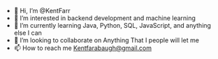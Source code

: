 - 👋 Hi, I’m @KentFarr
- 👀 I’m interested in backend development and machine learning
- 🌱 I’m currently learning Java, Python, SQL, JavaScript, and anything else I can 
- 💞️ I’m looking to collaborate on Anything That I people will let me
- 📫 How to reach me Kentfarabaugh@gmail.com

<!---
KentFarr/KentFarr is a ✨ special ✨ repository because its `README.md` (this file) appears on your GitHub profile.
You can click the Preview link to take a look at your changes.
--->
